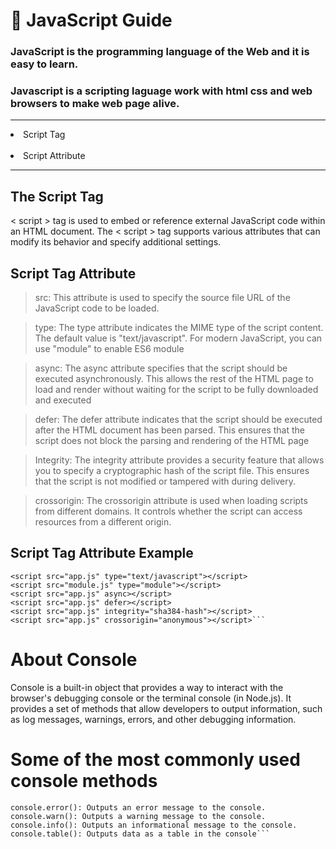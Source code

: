 # 🥇 JavaScript Guide
### JavaScript is the programming language of the Web and it is easy to learn.<br/>
### Javascript is a scripting laguage work with html css and web browsers to make web page alive.
<hr/>
<li>Script Tag </li><br/>
<li>Script Attribute</li>
<hr/>

## The Script Tag

< script > tag is used to embed or reference external JavaScript code within an HTML document. The < script > tag supports various attributes that can modify its behavior and specify additional settings.

## Script Tag Attribute

> src: This attribute is used to specify the source file URL of the JavaScript code to be loaded.

> type: The type attribute indicates the MIME type of the script content. The default value is "text/javascript". For modern JavaScript, you can use "module" to enable ES6 module

> async: The async attribute specifies that the script should be executed asynchronously. This allows the rest of the HTML page to load and render without waiting for the script to be fully downloaded and executed

> defer: The defer attribute indicates that the script should be executed after the HTML document has been parsed. This ensures that the script does not block the parsing and rendering of the HTML page

> Integrity: The integrity attribute provides a security feature that allows you to specify a cryptographic hash of the script file. This ensures that the script is not modified or tampered with during delivery.

> crossorigin: The crossorigin attribute is used when loading scripts from different domains. It controls whether the script can access resources from a different origin.

## Script Tag Attribute Example

```<script src="app.js"></script>
<script src="app.js" type="text/javascript"></script>
<script src="module.js" type="module"></script>
<script src="app.js" async></script>
<script src="app.js" defer></script>
<script src="app.js" integrity="sha384-hash"></script>
<script src="app.js" crossorigin="anonymous"></script>```
```

# About Console
Console is a built-in object that provides a way to interact with the browser's debugging console or the terminal console (in Node.js). It provides a set of methods that allow developers to output information, such as log messages, warnings, errors, and other debugging information.

# Some of the most commonly used console methods
```console.log(): Outputs a message to the console.
console.error(): Outputs an error message to the console.
console.warn(): Outputs a warning message to the console.
console.info(): Outputs an informational message to the console.
console.table(): Outputs data as a table in the console```
